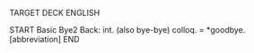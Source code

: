 TARGET DECK
ENGLISH

START
Basic
Bye2
Back: int. (also bye-bye) colloq. = *goodbye. [abbreviation]
END
